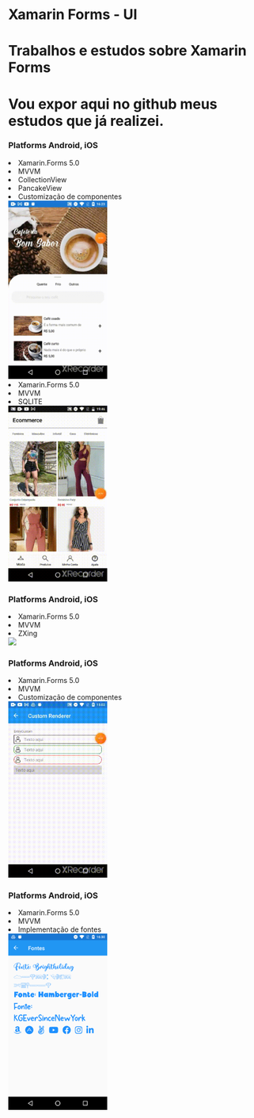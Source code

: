 # Xamarin Forms - UI
# Trabalhos e estudos sobre Xamarin Forms
# Vou expor aqui no github meus estudos que já realizei.
<h3>Platforms Android, iOS</h3>

<li>Xamarin.Forms 5.0</li>
<li>MVVM</li>
<li>CollectionView</li>
<li>PancakeView</li>
<li>Customização de componentes</li>
<img src="https://github.com/dev-jardeloliveira/Xamarin/blob/main/cafe.gif" width="200"  />

<li>Xamarin.Forms 5.0</li>
<li>MVVM</li>
<li>SQLITE</li>
<img src="https://github.com/dev-jardeloliveira/Xamarin/blob/main/ecommerce.gif" width="200"  />

<h3>Platforms Android, iOS</h3>
<li>Xamarin.Forms 5.0</li>
<li>MVVM</li>
<li>ZXing</li>
<img src="https://github.com/dev-jardeloliveira/Xamarin/blob/main/QRcode.gif" width="200"  />

<h3>Platforms Android, iOS</h3>
<li>Xamarin.Forms 5.0</li>
<li>MVVM</li>
<li>Customização de componentes</li>
<img src="https://github.com/dev-jardeloliveira/Xamarin/blob/main/CustomEntry.gif" width="200"  />

<h3>Platforms Android, iOS</h3>
<li>Xamarin.Forms 5.0</li>
<li>MVVM</li>
<li>Implementação de fontes</li>
<img src="https://github.com/dev-jardeloliveira/Xamarin/blob/main/Fontes.png" width="200"  />

